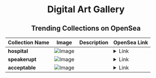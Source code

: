 <div align="center">

# Digital Art Gallery

## Trending Collections on OpenSea

| Collection Name                       | Image                                                                                     | Description                       | OpenSea Link                                                                                          |
|---------------------------------------|-------------------------------------------------------------------------------------------|-----------------------------------|--------------------------------------------------------------------------------------------------------|
| **hospital** | ![Image](https://i.seadn.io/s/raw/files/660d4353d8de7472b8f54e17337ecc01.png?w=500&auto=format?w=200&auto=format) |  | <details><summary>Link</summary>[hospital](https://opensea.io/collection/hospital-20)</details> |
| **speakerupt** | ![Image](https://i.seadn.io/s/raw/files/2ba46986e99ec1ab8052f995926b89dc.png?w=500&auto=format?w=200&auto=format) |  | <details><summary>Link</summary>[speakerupt](https://opensea.io/collection/speakerupt)</details> |
| **acceptable** | ![Image](https://i.seadn.io/s/raw/files/5f23cd1c13cba1bca05c5534dcdf7a4a.png?w=500&auto=format?w=200&auto=format) |  | <details><summary>Link</summary>[acceptable](https://opensea.io/collection/acceptable-18)</details> |

</div>